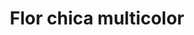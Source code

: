 ---
title: Flor chica multicolor
date: 
draft: false

# descripcion
description : Aro de plata con piedra cubic

materials: Plata 925

color: Multicolor

dimensions: 0,5cm

code: 01-16-0329

type: "Aros"

categories: []

# Images
# first image will be shown in the product page
images:
  # - image: "images/path_to_image"
  # La ubicacion de las imagenes es imagenes/Aros/Aros.Cubic/01-16-0329-flor-chica-multicolor
  - image: "./images/aros/cubic/01-16-0329-flor-chica-multicolor_a.JPG"
  - image: "./images/aros/cubic/01-16-0329-flor-chica-multicolor_b.JPG"
---
